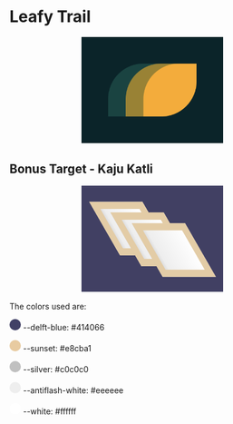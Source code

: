 # Leafy Trail

<p align="center">
  <img src="../../assets/1/7.png" alt="Leafy Trail" width="250px" >
</p>


## Bonus Target - Kaju Katli

<p align="center">
  <img src="../../assets/1/7s.png" alt="Kaju Katli" width="250px" >
</p>

The colors used are:

<span style="display:inline-block;background:#414066;border-radius:50%;width:20px;height:20px;"></span> --delft-blue: #414066

<span style="display:inline-block;background:#e8cba1;border-radius:50%;width:20px;height:20px;"></span> --sunset: #e8cba1

<span style="display:inline-block;background:#c0c0c0;border-radius:50%;width:20px;height:20px;"></span> --silver: #c0c0c0

<span style="display:inline-block;background:#eeeeee;border-radius:50%;width:20px;height:20px;"></span> --antiflash-white: #eeeeee

<span style="display:inline-block;background:#ffffff;border-radius:50%;width:20px;height:20px;"></span> --white: #ffffff
